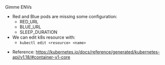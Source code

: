 
  Gimme ENVs

* Red and Blue pods are missing some configuration:
  * RED_URL
  * BLUE_URL
  * SLEEP_DURATION
* We can edit k8s resource with:
  * `kubectl edit <resource> <name>`

- Reference: https://kubernetes.io/docs/reference/generated/kubernetes-api/v1.18/#container-v1-core


